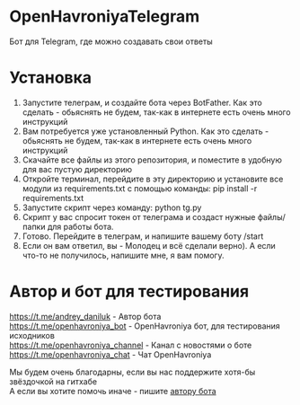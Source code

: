 # OpenHavroniyaTelegram
Бот для Telegram, где можно создавать свои ответы
# Установка
1. Запустите телеграм, и создайте бота через BotFather. Как это сделать - обьяснять не будем, так-как в интернете есть очень много инструкций
2. Вам потребуется уже установленный Python. Как это сделать - обьяснять не будем, так-как в интернете есть очень много инструкций
3. Скачайте все файлы из этого репозитория, и поместите в удобную для вас пустую директорию
4. Откройте терминал, перейдите в эту директорию и установите все модули из requirements.txt с помощью команды: pip install -r requirements.txt
5. Запустите скрипт через команду: python tg.py
6. Скрипт у вас спросит токен от телеграма и создаст нужные файлы/папки для работы бота.
7. Готово. Перейдите в телеграм, и напишите вашему боту /start
8. Если он вам ответил, вы - Молодец и всё сделали верно). А если что-то не получилось, напишите мне, я вам помогу.
# Автор и бот для тестирования
https://t.me/andrey_daniluk - Автор бота<br/>
https://t.me/openhavroniya_bot - OpenHavroniya бот, для тестирования исходников<br/>
https://t.me/openhavroniya_channel - Канал с новостями о боте<br/>
https://t.me/openhavroniya_chat - Чат OpenHavroniya

Мы будем очень благодарны, если вы нас поддержите хотя-бы звёздочкой на гитхабе<br/>
А если вы хотите помочь иначе - пишите [автору бота](https://t.me/andrey_daniluk)
